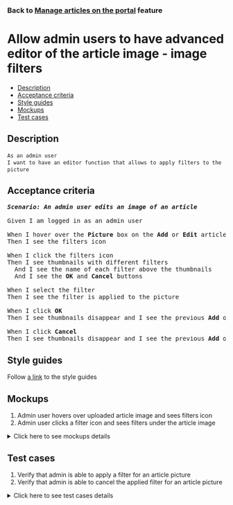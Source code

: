 ### Back to [Manage articles on the portal](../../README.md) feature

# Allow admin users to have advanced editor of the article image - image filters

- [Description](#description)
- [Acceptance criteria](#acceptance-criteria)
- [Style guides](#style-guides)
- [Mockups](#mockups)
- [Test cases](#test-cases)

## Description

    As an admin user
    I want to have an editor function that allows to apply filters to the picture

## Acceptance criteria

<pre>
<b><i>Scenario: An admin user edits an image of an article</i></b>

Given I am logged in as an admin user

When I hover over the <b>Picture</b> box on the <b>Add</b> or <b>Edit</b> article page
Then I see the filters icon

When I click the filters icon
Then I see thumbnails with different filters
  And I see the name of each filter above the thumbnails
  And I see the <b>OK</b> and <b>Cancel</b> buttons

When I select the filter
Then I see the filter is applied to the picture

When I click <b>OK</b>
Then I see thumbnails disappear and I see the previous <b>Add</b> or <b>Edit</b> article page with the edited image

When I click <b>Cancel</b>
Then I see thumbnails disappear and I see the previous <b>Add</b> or <b>Edit</b> article page without changes
</pre>

## Style guides

Follow [a link](https://www.figma.com/proto/0zkkf5WC77OSpvyD6YXpFE/Style-guides?page-id=0%3A1&node-id=19%3A5368&viewport=266%2C48%2C0.54&scaling=min-zoom&starting-point-node-id=19%3A5368) to the style guides

## Mockups

1. Admin user hovers over uploaded article image and sees filters icon
2. Admin user clicks a filter icon and sees filters under the article image

<details>
  <summary>Click here to see mockups details</summary>

**1. Admin user hovers over uploaded article image and sees filters icon:**

![Admin user hovers over uploaded article image and sees filters icon](/desktop_application_features/manage_articles/images/article_image_hover_editor.png)

**2. Admin user clicks filter icon and sees filters under the article image:**

![Admin user clicks filter icon and sees filters under the article image](/desktop_application_features/manage_articles/images/article_image_filters.png)

</details>

## Test cases

1. Verify that admin is able to apply a filter for an article picture
2. Verify that admin is able to cancel the applied filter for an article picture

<details>
  <summary>Click here to see test cases details</summary>

### **#1. Verify that admin is able to apply a filter for an article picture**

|Preconditions|Steps|Expected result
--------------|-----|----------
|- Log in with admin account</br>- Go to the category configuration page|1) Click <b>+Add Article</b></br>2) Upload some picture</br>3) In the <b>Picture</b> section, click the filters icon</br>4) Select filter</br>5) Click <b>OK</b>|5) The thumbnails disappear and the filter is applied|

### **#2. Verify that admin is able to cancel the applied filter for an article picture**

|Preconditions|Steps|Expected result
--------------|-----|----------
|- Log in with admin account</br>- Go to the category configuration page|1) Click <b>+Add Article</b></br>2) Upload some picture</br>3) In the <b>Picture</b> section, click the filters icon</br>4) Select filter</br>5) Click <b>Cancel</b>|5) The thumbnails disappear and no changes are applied to the image|
</details>
